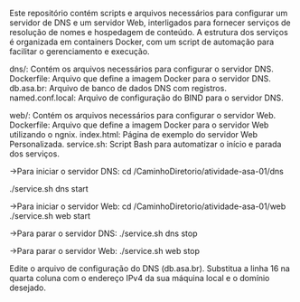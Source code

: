 
Este repositório contém scripts e arquivos necessários para configurar um servidor de DNS e um servidor Web, interligados para fornecer serviços de resolução de nomes e hospedagem de conteúdo. A estrutura dos serviços é organizada em containers Docker, com um script de automação para facilitar o gerenciamento e execução.

dns/: Contém os arquivos necessários para configurar o servidor DNS.
  Dockerfile: Arquivo que define a imagem Docker para o servidor DNS.
  db.asa.br: Arquivo de banco de dados DNS com registros.
  named.conf.local: Arquivo de configuração do BIND para o servidor DNS.
  
web/: Contém os arquivos necessários para configurar o servidor Web.
  Dockerfile: Arquivo que define a imagem Docker para o servidor Web utilizando o ngnix.
  index.html: Página de exemplo do servidor Web Personalizada.
  service.sh: Script Bash para automatizar o início e parada dos serviços.
  

->Para iniciar o servidor DNS:
cd /CaminhoDiretorio/atividade-asa-01/dns

./service.sh dns start

->Para iniciar o servidor Web:
cd  /CaminhoDiretorio/atividade-asa-01/web
./service.sh web start


->Para parar o servidor DNS:
./service.sh dns stop


->Para parar o servidor Web:
./service.sh web stop


Edite o arquivo de configuração do DNS (db.asa.br).
Substitua a linha 16 na quarta coluna com o endereço IPv4 da sua máquina local e o domínio desejado.


